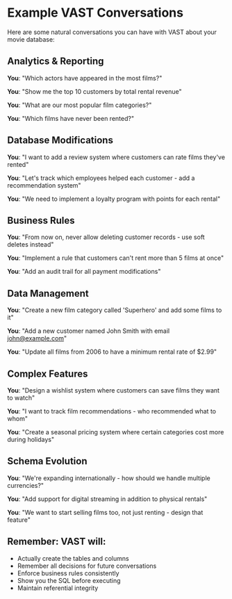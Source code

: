 # Example VAST Conversations

Here are some natural conversations you can have with VAST about your movie database:

## Analytics & Reporting

**You**: "Which actors have appeared in the most films?"

**You**: "Show me the top 10 customers by total rental revenue"

**You**: "What are our most popular film categories?"

**You**: "Which films have never been rented?"

## Database Modifications

**You**: "I want to add a review system where customers can rate films they've rented"

**You**: "Let's track which employees helped each customer - add a recommendation system"

**You**: "We need to implement a loyalty program with points for each rental"

## Business Rules

**You**: "From now on, never allow deleting customer records - use soft deletes instead"

**You**: "Implement a rule that customers can't rent more than 5 films at once"

**You**: "Add an audit trail for all payment modifications"

## Data Management

**You**: "Create a new film category called 'Superhero' and add some films to it"

**You**: "Add a new customer named John Smith with email john@example.com"

**You**: "Update all films from 2006 to have a minimum rental rate of $2.99"

## Complex Features

**You**: "Design a wishlist system where customers can save films they want to watch"

**You**: "I want to track film recommendations - who recommended what to whom"

**You**: "Create a seasonal pricing system where certain categories cost more during holidays"

## Schema Evolution

**You**: "We're expanding internationally - how should we handle multiple currencies?"

**You**: "Add support for digital streaming in addition to physical rentals"

**You**: "We want to start selling films too, not just renting - design that feature"

## Remember: VAST will:
- Actually create the tables and columns
- Remember all decisions for future conversations
- Enforce business rules consistently
- Show you the SQL before executing
- Maintain referential integrity
